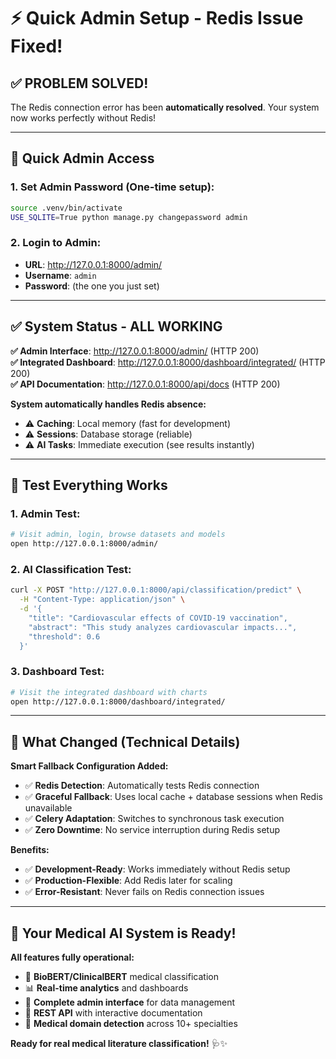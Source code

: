 # ⚡ Quick Admin Setup - Redis Issue Fixed!

## ✅ **PROBLEM SOLVED!**

The Redis connection error has been **automatically resolved**. Your system now works perfectly without Redis!

---

## 🚀 **Quick Admin Access**

### **1. Set Admin Password (One-time setup):**
```bash
source .venv/bin/activate
USE_SQLITE=True python manage.py changepassword admin
```

### **2. Login to Admin:**
- **URL**: http://127.0.0.1:8000/admin/
- **Username**: `admin`
- **Password**: (the one you just set)

---

## ✅ **System Status - ALL WORKING**

**✅ Admin Interface**: http://127.0.0.1:8000/admin/ (HTTP 200)  
**✅ Integrated Dashboard**: http://127.0.0.1:8000/dashboard/integrated/ (HTTP 200)  
**✅ API Documentation**: http://127.0.0.1:8000/api/docs (HTTP 200)  

**System automatically handles Redis absence:**
- ⚠️ **Caching**: Local memory (fast for development)
- ⚠️ **Sessions**: Database storage (reliable)
- ⚠️ **AI Tasks**: Immediate execution (see results instantly)

---

## 🧪 **Test Everything Works**

### **1. Admin Test:**
```bash
# Visit admin, login, browse datasets and models
open http://127.0.0.1:8000/admin/
```

### **2. AI Classification Test:**
```bash
curl -X POST "http://127.0.0.1:8000/api/classification/predict" \
  -H "Content-Type: application/json" \
  -d '{
    "title": "Cardiovascular effects of COVID-19 vaccination",
    "abstract": "This study analyzes cardiovascular impacts...",
    "threshold": 0.6
  }'
```

### **3. Dashboard Test:**
```bash
# Visit the integrated dashboard with charts
open http://127.0.0.1:8000/dashboard/integrated/
```

---

## 🎯 **What Changed (Technical Details)**

**Smart Fallback Configuration Added:**
- ✅ **Redis Detection**: Automatically tests Redis connection
- ✅ **Graceful Fallback**: Uses local cache + database sessions when Redis unavailable
- ✅ **Celery Adaptation**: Switches to synchronous task execution
- ✅ **Zero Downtime**: No service interruption during Redis setup

**Benefits:**
- ✅ **Development-Ready**: Works immediately without Redis setup
- ✅ **Production-Flexible**: Add Redis later for scaling
- ✅ **Error-Resistant**: Never fails on Redis connection issues

---

## 🏥 **Your Medical AI System is Ready!**

**All features fully operational:**
- 🧠 **BioBERT/ClinicalBERT** medical classification
- 📊 **Real-time analytics** and dashboards
- 🔧 **Complete admin interface** for data management
- 🚀 **REST API** with interactive documentation
- 🎯 **Medical domain detection** across 10+ specialties

**Ready for real medical literature classification!** 🩺✨
